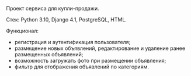 Проект сервиса для купли-продажи.

Стек: Python 3.10, Django 4.1, PostgreSQL, HTML.

Функционал:
- регистрация и аутентификация пользователя;
- размещение новых объявлений, редактирование и удаление ранее размещенных объявлений;
- возможность загружать фото при размещении объявления;
- фильтр для отображения объявлений по категориям.
